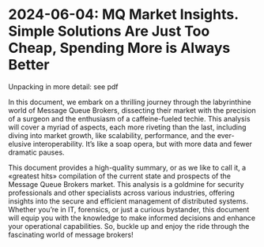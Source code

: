 # 2024-06-04: MQ Market Insights. Simple Solutions Are Just Too Cheap, Spending More is Always Better

Unpacking in more detail: see pdf

In this document, we embark on a thrilling journey through the labyrinthine world of Message Queue Brokers, dissecting their market with the precision of a surgeon and the enthusiasm of a caffeine-fueled techie. This analysis will cover a myriad of aspects, each more riveting than the last, including diving into market growth, like scalability, performance, and the ever-elusive interoperability. It’s like a soap opera, but with more data and fewer dramatic pauses.

This document provides a high-quality summary, or as we like to call it, a «greatest hits» compilation of the current state and prospects of the Message Queue Brokers market. This analysis is a goldmine for security professionals and other specialists across various industries, offering insights into the secure and efficient management of distributed systems. Whether you’re in IT, forensics, or just a curious bystander, this document will equip you with the knowledge to make informed decisions and enhance your operational capabilities. So, buckle up and enjoy the ride through the fascinating world of message brokers!